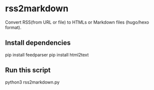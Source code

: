 # rss2markdown

Convert RSS(from URL or file) to HTMLs or Markdown files (hugo/hexo format).

## Install dependencies

  pip install feedparser
  pip install html2text

## Run this script

  python3 rss2markdown.py

